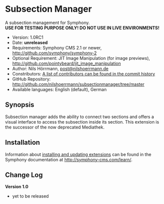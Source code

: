 # Subsection Manager

A subsection management for Symphony.  
**USE FOR TESTING PURPOSE ONLY! DO NOT USE IN LIVE ENVIRONMENTS!**

- Version: 1.0RC1
- Date: **unreleased**
- Requirements: Symphony CMS 2.1 or newer, <http://github.com/symphony/symphony-2>
- Optional Requirement: JIT Image Manipulation (for image previews), <http://github.com/pointybeard/jit_image_manipulation>
- Author: Nils Hörrmann, post@nilshoerrmann.de
- Constributors: [A list of contributors can be found in the commit history](http://github.com/nilshoerrmann/subsectionmanager/commits/master)
- GitHub Repository: <http://github.com/nilshoerrmann/subsectionmanager/tree/master>
- Available languages: English (default), German

## Synopsis

Subsection manager adds the ability to connect two sections and offers a visual interface to access the subsection inside its section. This extension is the successor of the now deprecated Mediathek.

## Installation

Information about [installing and updating extensions](http://symphony-cms.com/learn/tasks/view/install-an-extension/) can be found in the Symphony documentation at <http://symphony-cms.com/learn/>.

## Change Log

**Version 1.0** 

- yet to be released